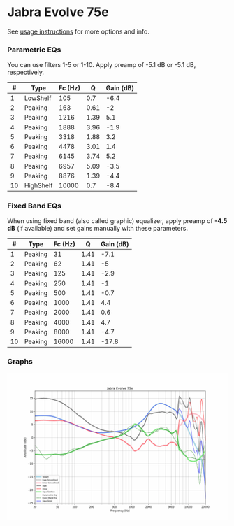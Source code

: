 # Jabra Evolve 75e
See [usage instructions](https://github.com/jaakkopasanen/AutoEq#usage) for more options and info.

### Parametric EQs
You can use filters 1-5 or 1-10. Apply preamp of -5.1 dB or -5.1 dB, respectively.

|   # | Type      |   Fc (Hz) |    Q |   Gain (dB) |
|-----|-----------|-----------|------|-------------|
|   1 | LowShelf  |       105 | 0.7  |        -6.4 |
|   2 | Peaking   |       163 | 0.61 |        -2   |
|   3 | Peaking   |      1216 | 1.39 |         5.1 |
|   4 | Peaking   |      1888 | 3.96 |        -1.9 |
|   5 | Peaking   |      3318 | 1.88 |         3.2 |
|   6 | Peaking   |      4478 | 3.01 |         1.4 |
|   7 | Peaking   |      6145 | 3.74 |         5.2 |
|   8 | Peaking   |      6957 | 5.09 |        -3.5 |
|   9 | Peaking   |      8876 | 1.39 |        -4.4 |
|  10 | HighShelf |     10000 | 0.7  |        -8.4 |

### Fixed Band EQs
When using fixed band (also called graphic) equalizer, apply preamp of **-4.5 dB** (if available) and set gains manually with these parameters.

|   # | Type    |   Fc (Hz) |    Q |   Gain (dB) |
|-----|---------|-----------|------|-------------|
|   1 | Peaking |        31 | 1.41 |        -7.1 |
|   2 | Peaking |        62 | 1.41 |        -5   |
|   3 | Peaking |       125 | 1.41 |        -2.9 |
|   4 | Peaking |       250 | 1.41 |        -1   |
|   5 | Peaking |       500 | 1.41 |        -0.7 |
|   6 | Peaking |      1000 | 1.41 |         4.4 |
|   7 | Peaking |      2000 | 1.41 |         0.6 |
|   8 | Peaking |      4000 | 1.41 |         4.7 |
|   9 | Peaking |      8000 | 1.41 |        -4.7 |
|  10 | Peaking |     16000 | 1.41 |       -17.8 |

### Graphs
![](./Jabra%20Evolve%2075e.png)
